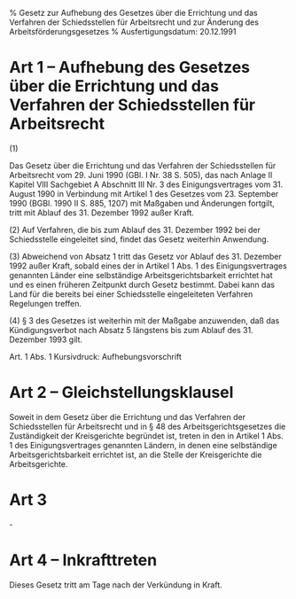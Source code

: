 % Gesetz zur Aufhebung des Gesetzes über die Errichtung und das Verfahren der Schiedsstellen für Arbeitsrecht und zur Änderung des Arbeitsförderungsgesetzes
% Ausfertigungsdatum: 20.12.1991
 
# Art 1 – Aufhebung des Gesetzes über die Errichtung und das Verfahren der Schiedsstellen für Arbeitsrecht

(1)

Das Gesetz über die Errichtung und das Verfahren der Schiedsstellen für Arbeitsrecht vom 29. Juni 1990 (GBl. I Nr. 38 S. 505), das nach Anlage II Kapitel VIII Sachgebiet A Abschnitt III Nr. 3 des Einigungsvertrages vom 31. August 1990 in Verbindung mit Artikel 1 des Gesetzes vom 23. September 1990 (BGBl. 1990 II S. 885, 1207) mit Maßgaben und Änderungen fortgilt, tritt mit Ablauf des 31. Dezember 1992 außer Kraft.

(2) Auf Verfahren, die bis zum Ablauf des 31. Dezember 1992 bei der Schiedsstelle eingeleitet sind, findet das Gesetz weiterhin Anwendung.

(3) Abweichend von Absatz 1 tritt das Gesetz vor Ablauf des 31. Dezember 1992 außer Kraft, sobald eines der in Artikel 1 Abs. 1 des Einigungsvertrages genannten Länder eine selbständige Arbeitsgerichtsbarkeit errichtet hat und es einen früheren Zeitpunkt durch Gesetz bestimmt. Dabei kann das Land für die bereits bei einer Schiedsstelle eingeleiteten Verfahren Regelungen treffen.

(4) § 3 des Gesetzes ist weiterhin mit der Maßgabe anzuwenden, daß das Kündigungsverbot nach Absatz 5 längstens bis zum Ablauf des 31. Dezember 1993 gilt.

Art. 1 Abs. 1 Kursivdruck: Aufhebungsvorschrift

# Art 2 – Gleichstellungsklausel

Soweit in dem Gesetz über die Errichtung und das Verfahren der Schiedsstellen für Arbeitsrecht und in § 48 des Arbeitsgerichtsgesetzes die Zuständigkeit der Kreisgerichte begründet ist, treten in den in Artikel 1 Abs. 1 des Einigungsvertrages genannten Ländern, in denen eine selbständige Arbeitsgerichtsbarkeit errichtet ist, an die Stelle der Kreisgerichte die Arbeitsgerichte.

# Art 3

\-

# Art 4 – Inkrafttreten

Dieses Gesetz tritt am Tage nach der Verkündung in Kraft.
